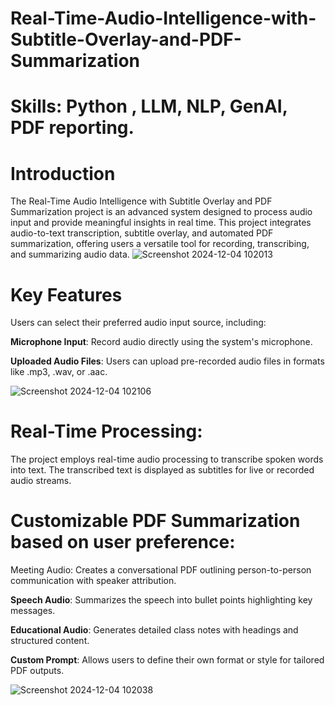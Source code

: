 # Real-Time-Audio-Intelligence-with-Subtitle-Overlay-and-PDF-Summarization

# Skills: Python , LLM, NLP, GenAI, PDF reporting.

# Introduction 

The Real-Time Audio Intelligence with Subtitle Overlay and PDF Summarization project is an advanced system designed to process audio input and provide meaningful insights in real time. This project integrates audio-to-text transcription, subtitle overlay, and automated PDF summarization, offering users a versatile tool for recording, transcribing, and summarizing audio data.
![Screenshot 2024-12-04 102013](https://github.com/user-attachments/assets/39702b86-1ce6-4567-b9a9-d827de0fce3b)

# Key Features
Users can select their preferred audio input source, including:

**Microphone Input**: Record audio directly using the system's microphone.

**Uploaded Audio Files**: Users can upload pre-recorded audio files in formats like .mp3, .wav, or .aac.

![Screenshot 2024-12-04 102106](https://github.com/user-attachments/assets/40eafcdb-b203-4d69-ae4a-fd5bf84ca24e)


# Real-Time Processing:

The project employs real-time audio processing to transcribe spoken words into text.
The transcribed text is displayed as subtitles for live or recorded audio streams.

# Customizable PDF Summarization based on user preference: 
Meeting Audio: Creates a conversational PDF outlining person-to-person communication with speaker attribution.

**Speech Audio**: Summarizes the speech into bullet points highlighting key messages.

**Educational Audio**: Generates detailed class notes with headings and structured content.

**Custom Prompt**: Allows users to define their own format or style for tailored PDF outputs.

![Screenshot 2024-12-04 102038](https://github.com/user-attachments/assets/ad4acfa6-21cd-49a0-aeac-964899d750ce)
